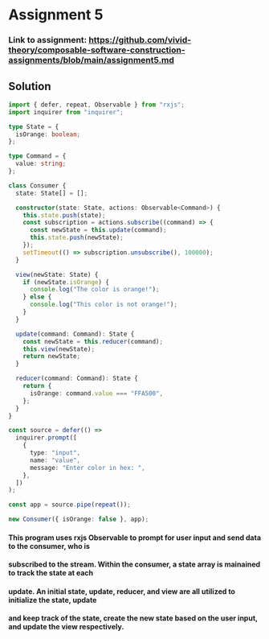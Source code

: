# Assignment 5

### Link to assignment: https://github.com/vivid-theory/composable-software-construction-assignments/blob/main/assignment5.md

## Solution

```ts
import { defer, repeat, Observable } from "rxjs";
import inquirer from "inquirer";

type State = {
  isOrange: boolean;
};

type Command = {
  value: string;
};

class Consumer {
  state: State[] = [];

  constructor(state: State, actions: Observable<Command>) {
    this.state.push(state);
    const subscription = actions.subscribe((command) => {
      const newState = this.update(command);
      this.state.push(newState);
    });
    setTimeout(() => subscription.unsubscribe(), 100000);
  }

  view(newState: State) {
    if (newState.isOrange) {
      console.log("The color is orange!");
    } else {
      console.log("This color is not orange!");
    }
  }

  update(command: Command): State {
    const newState = this.reducer(command);
    this.view(newState);
    return newState;
  }

  reducer(command: Command): State {
    return {
      isOrange: command.value === "FFA500",
    };
  }
}

const source = defer(() =>
  inquirer.prompt([
    {
      type: "input",
      name: "value",
      message: "Enter color in hex: ",
    },
  ])
);

const app = source.pipe(repeat());

new Consumer({ isOrange: false }, app);
```

#### This program uses rxjs Observable to prompt for user input and send data to the consumer, who is

#### subscribed to the stream. Within the consumer, a state array is mainained to track the state at each

#### update. An initial state, update, reducer, and view are all utilized to initialize the state, update

#### and keep track of the state, create the new state based on the user input, and update the view respectively.
